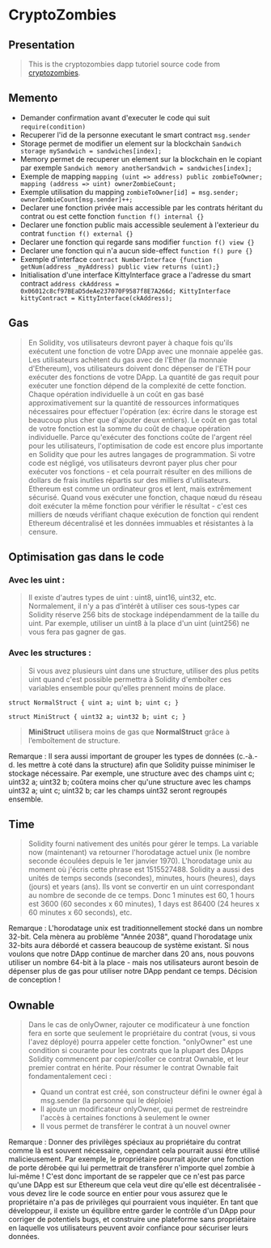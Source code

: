 # CryptoZombies

## Presentation

>This is the cryptozombies dapp tutoriel source code from [cryptozombies](https://www.cryptozombies.io).

## Memento

- Demander confirmation avant d'executer le code qui suit
`require(condition)`
- Recuperer l'id de la personne executant le smart contract
`msg.sender`
- Storage permet de modifier un element sur la blockchain
`Sandwich storage mySandwich = sandwiches[index];`
- Memory permet de recuperer un element sur la blockchain en le copiant par exemple
`Sandwich memory anotherSandwich = sandwiches[index];`
- Exemple de mapping 
`mapping (uint => address) public zombieToOwner;
mapping (address => uint) ownerZombieCount;`
- Exemple utilisation du mapping
`zombieToOwner[id] = msg.sender;
ownerZombieCount[msg.sender]++;`
- Declarer une fonction privée mais accessible par les contrats héritant du contrat ou est cette fonction
`function f() internal {}`
- Declarer une fonction public mais accessible seulement à l'exterieur du contrat
`function f() external {}`
- Declarer une fonction qui regarde sans modifier
`function f() view {}`
- Declarer une fonction qui n'a aucun side-effect
`function f() pure {}`
- Exemple d'interface
`contract NumberInterface {function getNum(address _myAddress) public view returns (uint);}`
- Initialisation d'une interface KittyInterface grace a l'adresse du smart contract
`address ckAddress = 0x06012c8cf97BEaD5deAe237070F9587f8E7A266d;
KittyInterface kittyContract = KittyInterface(ckAddress);`

## Gas

>En Solidity, vos utilisateurs devront payer à chaque fois qu'ils exécutent une fonction de votre DApp avec une monnaie appelée gas. Les utilisateurs achètent du gas avec de l'Ether (la monnaie d'Ethereum), vos utilisateurs doivent donc dépenser de l'ETH pour exécuter des fonctions de votre DApp.
La quantité de gas requit pour exécuter une fonction dépend de la complexité de cette fonction. Chaque opération individuelle à un coût en gas basé approximativement sur la quantité de ressources informatiques nécessaires pour effectuer l'opération (ex: écrire dans le storage est beaucoup plus cher que d'ajouter deux entiers). Le coût en gas total de votre fonction est la somme du coût de chaque opération individuelle.
Parce qu'exécuter des fonctions coûte de l'argent réel pour les utilisateurs, l'optimisation de code est encore plus importante en Solidity que pour les autres langages de programmation. Si votre code est négligé, vos utilisateurs devront payer plus cher pour exécuter vos fonctions - et cela pourrait résulter en des millions de dollars de frais inutiles répartis sur des milliers d'utilisateurs.
Ethereum est comme un ordinateur gros et lent, mais extrêmement sécurisé. Quand vous exécuter une fonction, chaque nœud du réseau doit exécuter la même fonction pour vérifier le résultat - c'est ces milliers de nœuds vérifiant chaque exécution de fonction qui rendent Ethereum décentralisé et les données immuables et résistantes à la censure.

## Optimisation gas dans le code

### Avec les uint :

>Il existe d'autres types de uint : uint8, uint16, uint32, etc.
Normalement, il n'y a pas d’intérêt à utiliser ces sous-types car Solidity réserve 256 bits de stockage indépendamment de la taille du uint. Par exemple, utiliser un uint8 à la place d'un uint (uint256) ne vous fera pas gagner de gas.

### Avec les structures :

>Si vous avez plusieurs uint dans une structure, utiliser des plus petits uint quand c'est possible permettra à Solidity d'emboîter ces variables ensemble pour qu'elles prennent moins de place.

`struct NormalStruct { uint a; uint b; uint c; }`

`struct MiniStruct { uint32 a; uint32 b; uint c; }`

>**MiniStruct** utilisera moins de gas que **NormalStruct** grâce à l’emboîtement de structure.

Remarque : Il sera aussi important de grouper les types de données (c.-à.-d. les mettre à coté dans la structure) afin que Solidity puisse minimiser le stockage nécessaire. Par exemple, une structure avec des champs uint c; uint32 a; uint32 b; coûtera moins cher qu'une structure avec les champs uint32 a; uint c; uint32 b; car les champs uint32 seront regroupés ensemble.

## Time

>Solidity fourni nativement des unités pour gérer le temps.
La variable now (maintenant) va retourner l'horodatage actuel unix (le nombre seconde écoulées depuis le 1er janvier 1970). L'horodatage unix au moment où j'écris cette phrase est 1515527488.
Solidity a aussi des unités de temps seconds (secondes), minutes, hours (heures), days (jours) et years (ans). Ils vont se convertir en un uint correspondant au nombre de seconde de ce temps. Donc 1 minutes est 60, 1 hours est 3600 (60 secondes x 60 minutes), 1 days est 86400 (24 heures x 60 minutes x 60 seconds), etc.

Remarque : L'horodatage unix est traditionnellement stocké dans un nombre 32-bit. Cela mènera au problème "Année 2038", quand l'horodatage unix 32-bits aura débordé et cassera beaucoup de système existant. Si nous voulons que notre DApp continue de marcher dans 20 ans, nous pouvons utiliser un nombre 64-bit à la place - mais nos utilisateurs auront besoin de dépenser plus de gas pour utiliser notre DApp pendant ce temps. Décision de conception !

## Ownable

>Dans le cas de onlyOwner, rajouter ce modificateur à une fonction fera 
en sorte que seulement le propriétaire du contrat (vous, si vous l'avez déployé) pourra appeler cette fonction.
"onlyOwner" est une condition si courante pour les contrats que la plupart 
des DApps Solidity commencent par copier/coller ce contrat Ownable, et leur premier contrat en hérite.
>Pour résumer le contrat Ownable fait fondamentalement ceci :
> - Quand un contrat est créé, son constructeur défini le owner égal à msg.sender (la personne qui le déploie)
> - Il ajoute un modificateur onlyOwner, qui permet de restreindre l'accès à certaines fonctions à seulement le owner
> - Il vous permet de transférer le contrat à un nouvel owner

Remarque : Donner des privilèges spéciaux au propriétaire du contrat comme là est souvent nécessaire, cependant cela pourrait aussi être utilisé malicieusement. Par exemple, le propriétaire pourrait ajouter une fonction de porte dérobée qui lui permettrait de transférer n'importe quel zombie à lui-même !
C'est donc important de se rappeler que ce n'est pas parce qu'une DApp est sur Ethereum que cela veut dire qu'elle est décentralisée - vous devez lire le code source en entier pour vous assurez que le propriétaire n'a pas de privilèges qui pourraient vous inquiéter. En tant que développeur, il existe un équilibre entre garder le contrôle d'un DApp pour corriger de potentiels bugs, et construire une plateforme sans propriétaire en laquelle vos utilisateurs peuvent avoir confiance pour sécuriser leurs données.
